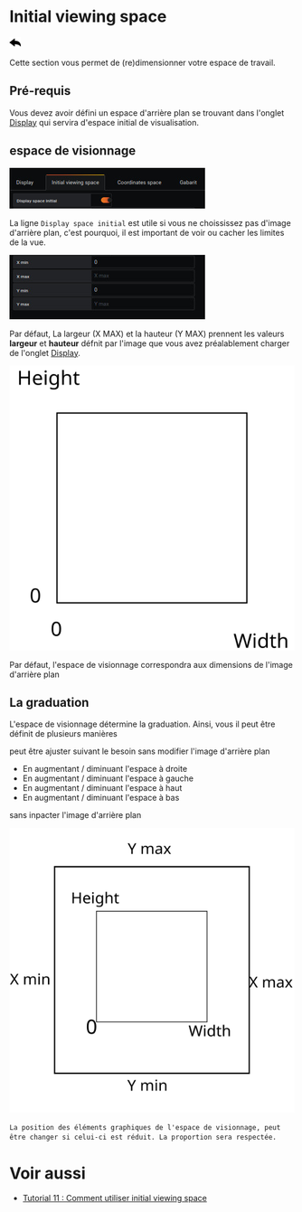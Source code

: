 # Initial viewing space

[![](../../screenshots/other/Go-back.png)](README.md)

Cette section vous permet de (re)dimensionner votre espace de travail.

## Pré-requis

Vous devez avoir défini un espace d'arrière plan se trouvant dans l'onglet [Display](display.md) qui servira d'espace initial de visualisation.

## espace de visionnage

![display](../../screenshots/editor/initial/initial-space-border.jpg)

La ligne `Display space initial` est utile si vous ne choississez pas d'image d'arrière plan, c'est pourquoi, il est important de voir ou cacher les limites de la vue.

![display](../../screenshots/editor/initial/initial-space.jpg)

Par défaut, La largeur (X MAX) et la hauteur (Y MAX) prennent les valeurs **largeur** et **hauteur** défnit par l'image que vous avez préalablement charger de l'onglet
[Display](display.md).

![init-space-compete](../../screenshots/editor/initial/initial-space-complete.svg)

Par défaut, l'espace de visionnage correspondra aux dimensions de l'image d'arrière plan

## La graduation

L'espace de visionnage détermine la graduation. Ainsi, vous il peut être définit de plusieurs manières

peut être ajuster suivant le besoin sans modifier l'image d'arrière plan

- En augmentant / diminuant l'espace à droite
- En augmentant / diminuant l'espace à gauche
- En augmentant / diminuant l'espace à haut
- En augmentant / diminuant l'espace à bas

sans inpacter l'image d'arrière plan

![init-space-compete](../../screenshots/editor/initial/example.svg)

`La position des éléments graphiques de l'espace de visionnage, peut être changer si celui-ci est réduit. La proportion sera respectée.`

# Voir aussi

- [Tutorial 11 : Comment utiliser initial viewing space](../tutorial11.md)
